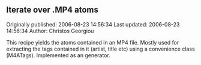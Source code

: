 ## Iterate over .MP4 atoms

Originally published: 2006-08-23 14:56:34
Last updated: 2006-08-23 14:56:34
Author: Christos Georgiou

This recipe yields the atoms contained in an MP4 file. Mostly used for extracting the tags contained in it (artist, title etc) using a convenience class (M4ATags). Implemented as an generator.